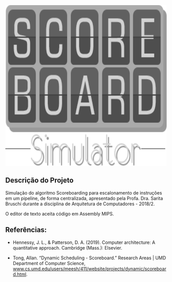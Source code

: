 <p align="center">
<img src="/static/images/logo_small.png" alt="Logo" height=500px>
</p>

## Descrição do Projeto

Simulação do algoritmo Scoreboarding para escalonamento de instruções em um pipeline, de forma centralizada, apresentado pela Profa. Dra. Sarita Bruschi durante a disciplina de Arquitetura de Computadores - 2018/2. 

O editor de texto aceita código em Assembly MIPS.

## Referências:

* Hennessy, J. L., & Patterson, D. A. (2019). Computer architecture: A quantitative approach. Cambridge (Mass.): Elsevier.

* Tong, Allan. “Dynamic Scheduling - Scoreboard.” Research Areas | UMD Department of Computer Science, www.cs.umd.edu/users/meesh/411/website/projects/dynamic/scoreboard.html.